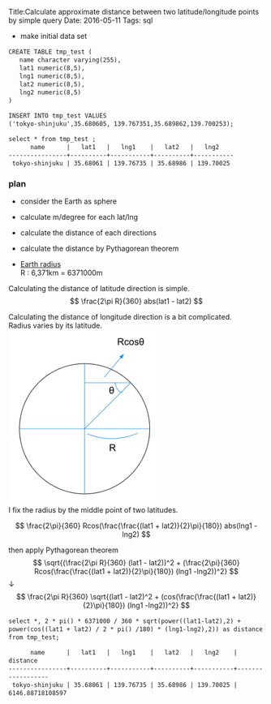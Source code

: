 Title:Calculate approximate distance between two latitude/longitude points by simple query
Date: 2016-05-11
Tags: sql



* make initial data set
```
CREATE TABLE tmp_test (
   name character varying(255),
   lat1 numeric(8,5),
   lng1 numeric(8,5),
   lat2 numeric(8,5),
   lng2 numeric(8,5)
)
```

```
INSERT INTO tmp_test VALUES
('tokyo-shinjuku',35.680605, 139.767351,35.689862,139.700253);
```

```
select * from tmp_test ;
      name      |   lat1   |   lng1    |   lat2   |   lng2
----------------+----------+-----------+----------+-----------
 tokyo-shinjuku | 35.68061 | 139.76735 | 35.68986 | 139.70025
```


### plan
* consider the Earth as sphere
* calculate m/degree for each lat/lng
* calculate the distance of each directions
* calculate the distance by Pythagorean theorem
  
* [Earth radius](https://en.wikipedia.org/wiki/Earth_radius)  
R : 6,371km = 6371000m  

Calculating the distance of latitude direction is simple.
$$ \frac{2\pi R}{360} abs(lat1 - lat2)  $$

Calculating the distance of longitude direction is a bit complicated.  
Radius varies by its latitude.  
<img src="/images/explain.png" width="300px">  
I fix the radius by the middle point of two latitudes.

$$ \frac{2\pi}{360} Rcos(\frac{\frac{(lat1 + lat2)}{2}\pi}{180}) abs(lng1 -lng2) $$

then apply Pythagorean theorem
$$  \sqrt{(\frac{2\pi R}{360} (lat1 - lat2))^2 + (\frac{2\pi}{360} Rcos(\frac{\frac{(lat1 + lat2)}{2}\pi}{180}) (lng1 -lng2))^2} $$
↓
$$ \frac{2\pi R}{360} \sqrt{(lat1 - lat2)^2 +  (cos(\frac{\frac{(lat1 + lat2)}{2}\pi}{180}) (lng1 -lng2))^2} $$

```
select *, 2 * pi() * 6371000 / 360 * sqrt(power((lat1-lat2),2) + power(cos((lat1 + lat2) / 2 * pi() /180) * (lng1-lng2),2)) as distance from tmp_test;

```
```
      name      |   lat1   |   lng1    |   lat2   |   lng2    |     distance
----------------+----------+-----------+----------+-----------+------------------
 tokyo-shinjuku | 35.68061 | 139.76735 | 35.68986 | 139.70025 | 6146.88718108597
```

